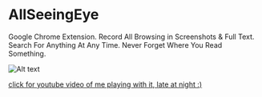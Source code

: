AllSeeingEye
============

Google Chrome Extension. Record All Browsing in Screenshots &amp; Full Text. Search For Anything At Any Time. Never Forget Where You Read Something. 

![Alt text](/../screenshots/screenshot01.png?raw=true "sample")

[click for youtube video of me playing with it, late at night :)](https://www.youtube.com/watch?v=zEEWF4HxCtE)
